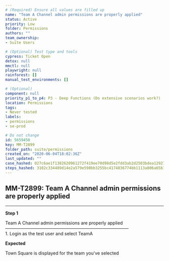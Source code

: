 ```yaml
---
# (Required) Ensure all values are filled up
name: "Team A Channel admin permissions are properly applied"
status: Active
priority: Low
folder: Permissions
authors: ""
team_ownership: 
- Suite Users

# (Optional) Test type and tools
cypress: Ticket Open
detox: null
mmctl: null
playwright: null
rainforest: []
manual_test_environments: []

# (Optional)
component: null
priority_p1_to_p4: P3 - Deep Functions (Do extensive scenarios work?)
location: Permissions
tags: 
- Never tested
labels: 
- permissions
- se-prod

# Do not change
id: 5659450
key: MM-T2899
folder_path: suite/permissions
created_on: "2020-06-04T18:02:36Z"
last_updated: ""
case_hashed: 027c6ae1f1382620961272f419ee70d98d5e2fdd3ab2d2503bdea12927a495fad94fe57731a649fbf5d7db8cf7bc9f30
steps_hashed: 3102c334489d14e2a579e598bb3255bc4174836774bb1113a806a65b7fa3331946164551a0e0523095ea0970d11a39fa
---
```


## MM-T2899: Team A Channel admin permissions are properly applied

---

**Step 1**

Team A Channel admin permissions are properly applied\
————————————————————————————\
1\. Login as the test user and select TeamA

**Expected**

Town Square is displayed for the team you've selected
